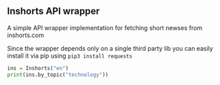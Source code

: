 ## Inshorts API wrapper

A simple API wrapper implementation for fetching short newses from inshorts.com

Since the wrapper depends only on a single third party lib you can easily install it via pip using ```pip3 install requests```


```py
ins = Inshorts("en")
print(ins.by_topic("technology"))
```
